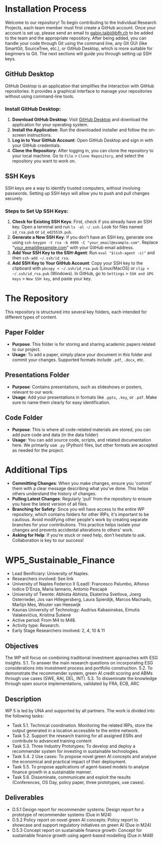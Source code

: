 # Installation Process

Welcome to our repository! To begin contributing to the Individual Research Projects, each team member must first create a GitHub account. 
Once your account is set up, please send an email to [gabin.taibi@bfh.ch](mailto:gabin.taibi@bfh.ch) to be added to the team and the appropriate repository. 
After being added, you can handle your code through Git using the command line, any Git GUI (like SmartGit, SourceTree, etc.), or GitHub Desktop, which is more suitable for beginners to Git. The next sections will guide you through setting up SSH keys.

## GitHub Desktop

GitHub Desktop is an application that simplifies the interaction with GitHub repositories. It provides a graphical interface to manage your repositories without using command-line tools.

### Install GitHub Desktop:
1. **Download GitHub Desktop**: Visit [GitHub Desktop](https://desktop.github.com/) and download the application for your operating system.
2. **Install the Application**: Run the downloaded installer and follow the on-screen instructions.
3. **Log in to Your GitHub Account**: Open GitHub Desktop and sign in with your GitHub credentials.
4. **Clone the Repository**: After logging in, you can clone the repository to your local machine. Go to `File` > `Clone Repository`, and select the repository you want to work on.

## SSH Keys

SSH keys are a way to identify trusted computers, without involving passwords. Setting up SSH keys will allow you to push and pull changes securely.

### Steps to Set Up SSH Keys:
1. **Check for Existing SSH Keys**: First, check if you already have an SSH key. Open a terminal and run `ls -al ~/.ssh`. Look for files named `id_rsa.pub` or `id_ed25519.pub`.
2. **Generate a New SSH Key**: If you don't have an SSH key, generate one using `ssh-keygen -t rsa -b 4096 -C "your_email@example.com"`. Replace "your_email@example.com" with your GitHub email address.
3. **Add Your SSH Key to the SSH-Agent**: Run `eval "$(ssh-agent -s)"` and then `ssh-add ~/.ssh/id_rsa`.
4. **Add SSH Key to Your GitHub Account**: Copy your SSH key to the clipboard with `pbcopy < ~/.ssh/id_rsa.pub` (Linux/MacOS) or `clip < ~/.ssh/id_rsa.pub` (Windows). In GitHub, go to `Settings` > `SSH and GPG keys` > `New SSH key`, and paste your key.



# The Repository

This repository is structured into several key folders, each intended for different types of content.

## Paper Folder

- **Purpose**: This folder is for storing and sharing academic papers related to our project.
- **Usage**: To add a paper, simply place your document in this folder and commit your changes. Supported formats include `.pdf`, `.docx`, etc.

## Presentations Folder

- **Purpose**: Contains presentations, such as slideshows or posters, relevant to our work.
- **Usage**: Add your presentations in formats like `.pptx`, `.key`, or `.pdf`. Make sure to name them clearly for easy identification.

## Code Folder

- **Purpose**: This is where all code-related materials are stored, you can add pure code and data (in the data folder)
- **Usage**: You can add source code, scripts, and related documentation here. We primarily use `.py` (Python) files, but other formats are accepted as needed for the project.



# Additional Tips

- **Committing Changes**: When you make changes, ensure you 'commit' them with a clear message describing what you've done. This helps others understand the history of changes.
- **Pulling Latest Changes**: Regularly 'pull' from the repository to ensure you have the latest version of all files.
- **Branching for Safety**: Since you will have access to the entire WP repository, which contains folders for other IRPs, it's important to be cautious. Avoid modifying other people's work by creating separate branches for your contributions. This practice helps isolate your changes and prevents accidental alterations to others' work.
- **Asking for Help**: If you're stuck or need help, don’t hesitate to ask. Collaboration is key to our success!



# WP5_Sustainable_Finance

- Lead Benificiary: University of Naples.
- Researchers involved: See link
- University of Naples Federico II (Lead): Francesco Palumbo, Alfonso Iodice D'Enza, Maria Iannario, Antonio Pescapè
- University of Twente: Abhista Abhista, Ekaterina Svetlova, Joerg Osterrieder, Jos van Hillegersberg, Laura Spierdijk, Marcos Machado, Martijn Mes, Wouter van Heeswijk
- Kaunas University of Technology: Audrius Kabasinskas, Eimutis Valakevičius, Kristina Šutienė
- Active period: From M4 to M48.
- Activity type: Research.
- Early Stage Researchers involved: 2, 4, 10 & 11

## Objectives
The WP will focus on combining traditional investment approaches with ESG insights.
	5.1. To answer the main research questions on incorporating ESG considerations into investment process and portfolio construction.
	5.2. To demonstrate the recommender system, green AI credit scoring and ABMs through use cases (SWE, RAI, DEL, INT).
	5.3. To disseminate the knowledge through open source implementations, validated by FRA, ECB, ARC

## Description
WP 5 is led by UNA and supported by all partners. The work is divided into the following tasks:

- Task 5.1. Technical coordination. Monitoring the related IRPs, store the output generated in a location accessible to the entire network.
- Task 5.2. Support the research training for all assigned ESRs and contribute to advanced training content
- Task 5.3. Three Industry Prototypes: To develop and deploy a recommender system for investing in sustainable technologies.
- Task 5.4. 2 Use cases: To propose novel green AI concepts and analyse the economical and practical impact of their deployment.
- Task 5.5. To propose applications of agent-based models to analyse finance growth in a sustainable manner.
- Task 5.6. Disseminate, communicate and exploit the results (Conferences, OS Day, policy paper, three prototypes, use cases).

## Deliverables
- D.5.1 Design report for recommender systems: Design report for a prototype of recommender systems (Due in M24)
- D.5.2 Policy report on novel green AI concepts: Policy report to showcase and support regulatory initiatives on green AI (Due in M24)
- D.5.3 Concept report on sustainable finance growth: Concept for sustainable finance growth using agent-based modelling (Due in M48)
